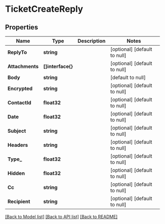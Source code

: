 # TicketCreateReply

## Properties
Name | Type | Description | Notes
------------ | ------------- | ------------- | -------------
**ReplyTo** | **string** |  | [optional] [default to null]
**Attachments** | **[]interface{}** |  | [optional] [default to null]
**Body** | **string** |  | [default to null]
**Encrypted** | **string** |  | [optional] [default to null]
**ContactId** | **float32** |  | [optional] [default to null]
**Date** | **float32** |  | [optional] [default to null]
**Subject** | **string** |  | [optional] [default to null]
**Headers** | **string** |  | [optional] [default to null]
**Type_** | **float32** |  | [optional] [default to null]
**Hidden** | **float32** |  | [optional] [default to null]
**Cc** | **string** |  | [optional] [default to null]
**Recipient** | **string** |  | [optional] [default to null]

[[Back to Model list]](../README.md#documentation-for-models) [[Back to API list]](../README.md#documentation-for-api-endpoints) [[Back to README]](../README.md)


